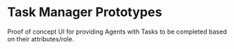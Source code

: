 # Task Manager Prototypes

Proof of concept UI for providing Agents with Tasks to be completed based on their attributes/role.
